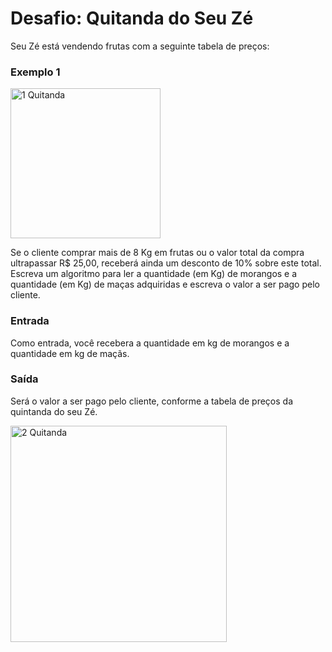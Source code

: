 # Desafio: Quitanda do Seu Zé

Seu Zé está vendendo frutas com a seguinte tabela de preços:

### Exemplo 1

 <img width="240" alt="1 Quitanda" src="https://user-images.githubusercontent.com/69226200/233095964-a8112158-0c2f-4849-b581-37b40d813ea5.png">


 Se o cliente comprar mais de 8 Kg em frutas ou o valor total da compra ultrapassar R$ 25,00, receberá ainda um desconto de 10% sobre este total. Escreva um algoritmo para ler a quantidade (em Kg) de morangos e a quantidade (em Kg) de maças adquiridas e escreva o valor a ser pago pelo cliente. 

 ### Entrada
Como entrada, você recebera a quantidade em kg de morangos e a quantidade em kg de maçãs.

### Saída
Será o valor a ser pago pelo cliente, conforme a tabela de preços da quintanda do seu Zé.

<img width="346" alt="2  Quitanda" src="https://user-images.githubusercontent.com/69226200/233096062-a8a00bca-fbf1-48eb-85db-f0f269ef194b.png">


